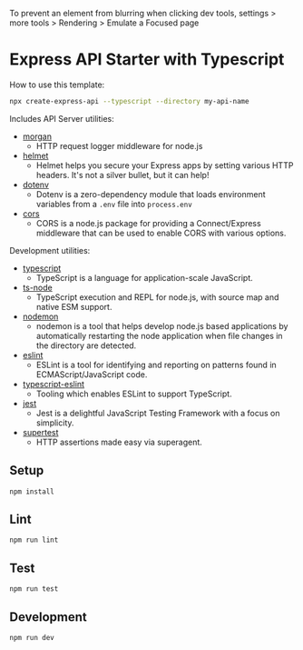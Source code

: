 To prevent an element from blurring when clicking dev tools,
settings > more tools > Rendering > Emulate a Focused page

# Express API Starter with Typescript

How to use this template:

```sh
npx create-express-api --typescript --directory my-api-name
```

Includes API Server utilities:

-   [morgan](https://www.npmjs.com/package/morgan)
    -   HTTP request logger middleware for node.js
-   [helmet](https://www.npmjs.com/package/helmet)
    -   Helmet helps you secure your Express apps by setting various HTTP headers. It's not a silver bullet, but it can help!
-   [dotenv](https://www.npmjs.com/package/dotenv)
    -   Dotenv is a zero-dependency module that loads environment variables from a `.env` file into `process.env`
-   [cors](https://www.npmjs.com/package/cors)
    -   CORS is a node.js package for providing a Connect/Express middleware that can be used to enable CORS with various options.

Development utilities:

-   [typescript](https://www.npmjs.com/package/typescript)
    -   TypeScript is a language for application-scale JavaScript.
-   [ts-node](https://www.npmjs.com/package/ts-node)
    -   TypeScript execution and REPL for node.js, with source map and native ESM support.
-   [nodemon](https://www.npmjs.com/package/nodemon)
    -   nodemon is a tool that helps develop node.js based applications by automatically restarting the node application when file changes in the directory are detected.
-   [eslint](https://www.npmjs.com/package/eslint)
    -   ESLint is a tool for identifying and reporting on patterns found in ECMAScript/JavaScript code.
-   [typescript-eslint](https://typescript-eslint.io/)
    -   Tooling which enables ESLint to support TypeScript.
-   [jest](https://www.npmjs.com/package/jest)
    -   Jest is a delightful JavaScript Testing Framework with a focus on simplicity.
-   [supertest](https://www.npmjs.com/package/supertest)
    -   HTTP assertions made easy via superagent.

## Setup

```
npm install
```

## Lint

```
npm run lint
```

## Test

```
npm run test
```

## Development

```
npm run dev
```
